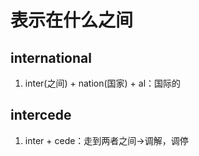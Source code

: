 # 表示在什么之间
## international
1. inter(之间) + nation(国家) + al：国际的

## intercede
1. inter + cede：走到两者之间->调解，调停